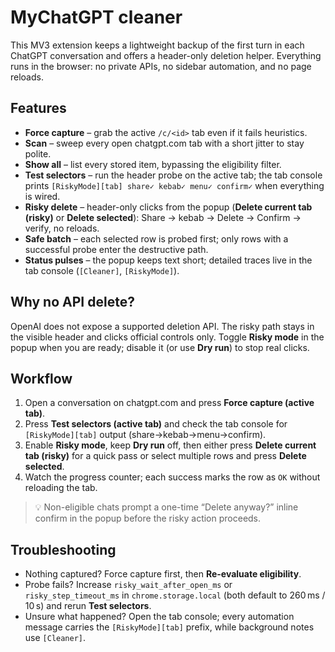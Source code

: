 # MyChatGPT cleaner

This MV3 extension keeps a lightweight backup of the first turn in each ChatGPT conversation and offers a header-only deletion helper. Everything runs in the browser: no private APIs, no sidebar automation, and no page reloads.

## Features
- **Force capture** – grab the active `/c/<id>` tab even if it fails heuristics.
- **Scan** – sweep every open chatgpt.com tab with a short jitter to stay polite.
- **Show all** – list every stored item, bypassing the eligibility filter.
- **Test selectors** – run the header probe on the active tab; the tab console prints `[RiskyMode][tab] share✓ kebab✓ menu✓ confirm✓` when everything is wired.
- **Risky delete** – header-only clicks from the popup (**Delete current tab (risky)** or **Delete selected**): Share → kebab → Delete → Confirm → verify, no reloads.
- **Safe batch** – each selected row is probed first; only rows with a successful probe enter the destructive path.
- **Status pulses** – the popup keeps text short; detailed traces live in the tab console (`[Cleaner]`, `[RiskyMode]`).

## Why no API delete?
OpenAI does not expose a supported deletion API. The risky path stays in the visible header and clicks official controls only. Toggle **Risky mode** in the popup when you are ready; disable it (or use **Dry run**) to stop real clicks.

## Workflow
1. Open a conversation on chatgpt.com and press **Force capture (active tab)**.
2. Press **Test selectors (active tab)** and check the tab console for `[RiskyMode][tab]` output (share→kebab→menu→confirm).
3. Enable **Risky mode**, keep **Dry run** off, then either press **Delete current tab (risky)** for a quick pass or select multiple rows and press **Delete selected**.
4. Watch the progress counter; each success marks the row as `OK` without reloading the tab.

> 💡 Non-eligible chats prompt a one-time “Delete anyway?” inline confirm in the popup before the risky action proceeds.

## Troubleshooting
- Nothing captured? Force capture first, then **Re-evaluate eligibility**.
- Probe fails? Increase `risky_wait_after_open_ms` or `risky_step_timeout_ms` in `chrome.storage.local` (both default to 260 ms / 10 s) and rerun **Test selectors**.
- Unsure what happened? Open the tab console; every automation message carries the `[RiskyMode][tab]` prefix, while background notes use `[Cleaner]`.
